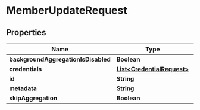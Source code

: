 

# MemberUpdateRequest


## Properties

Name | Type | Description | Notes
------------ | ------------- | ------------- | -------------
**backgroundAggregationIsDisabled** | **Boolean** |  |  [optional]
**credentials** | [**List&lt;CredentialRequest&gt;**](CredentialRequest.md) |  |  [optional]
**id** | **String** |  |  [optional]
**metadata** | **String** |  |  [optional]
**skipAggregation** | **Boolean** |  |  [optional]



